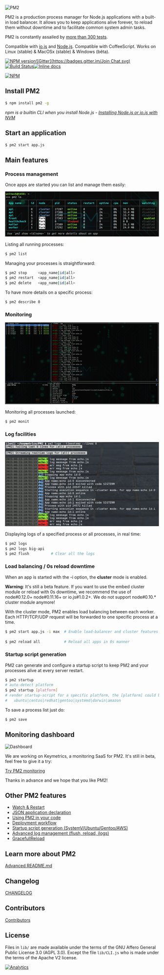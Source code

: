 ![PM2](https://github.com/unitech/pm2/raw/master/pres/pm2.20d3ef.png)


PM2 is a production process manager for Node.js applications with a built-in load balancer. It allows you to keep applications alive forever, to reload them without downtime and to facilitate common system admin tasks.

PM2 is constantly assailed by [more than 300 tests](https://travis-ci.org/Unitech/PM2).

Compatible with [io.js](https://github.com/iojs/io.js) and [Node.js](https://github.com/joyent/node).
Compatible with CoffeeScript.
Works on Linux (stable) & MacOSx (stable) & Windows (bêta).

[![NPM version](https://badge.fury.io/js/pm2.png)](http://badge.fury.io/js/pm2)[![Gitter](https://badges.gitter.im/Join Chat.svg)](https://gitter.im/Unitech/PM2?utm_source=badge&utm_medium=badge&utm_campaign=pr-badge&utm_content=badge)[![Build Status](https://api.travis-ci.org/Unitech/PM2.png?branch=master)](https://travis-ci.org/Unitech/PM2)[![Inline docs](http://inch-ci.org/github/unitech/pm2.svg?branch=master)](http://inch-ci.org/github/unitech/pm2)

[![NPM](https://nodei.co/npm/pm2.png?downloads=true&downloadRank=true)](https://nodei.co/npm/pm2/)

## Install PM2

```bash
$ npm install pm2 -g
```

*npm is a builtin CLI when you install Node.js - [Installing Node.js or io.js with NVM](https://keymetrics.io/2015/02/03/installing-node-js-and-io-js-with-nvm/)*

## Start an application

```bash
$ pm2 start app.js
```

## Main features

### Process management

Once apps are started you can list and manage them easily:

![Process listing](https://github.com/unitech/pm2/raw/master/pres/pm2-list.png)

Listing all running processes:

```bash
$ pm2 list
```

Managing your processes is straightforward:

```bash
$ pm2 stop     <app_name|id|all>
$ pm2 restart  <app_name|id|all>
$ pm2 delete   <app_name|id|all>
```

To have more details on a specific process:

```bash
$ pm2 describe 0
```

### Monitoring

![Monit](https://github.com/unitech/pm2/raw/master/pres/pm2-monit.png)

Monitoring all processes launched:

```bash
$ pm2 monit
```

### Log facilities

![Monit](https://github.com/unitech/pm2/raw/master/pres/pm2-logs.png)

Displaying logs of a specified process or all processes, in real time:

```bash
$ pm2 logs
$ pm2 logs big-api
$ pm2 flush          # Clear all the logs
```

### Load balancing / 0s reload downtime

When an app is started with the -i <worker number> option, the **cluster** mode is enabled.

**Warning**: It's still a beta feature. If you want to use the embed cluster module or reload with 0s downtime, we recommend the use of node#0.12.0+ node#0.11.16+ or io.js#1.0.2+. We do not support node#0.10.* cluster module anymore!

With the cluster mode, PM2 enables load balancing between each worker.
Each HTTP/TCP/UDP request will be forwarded to one specific process at a time.

```bash
$ pm2 start app.js -i max  # Enable load-balancer and cluster features

$ pm2 reload all           # Reload all apps in 0s manner
```

### Startup script generation

PM2 can generate and configure a startup script to keep PM2 and your processes alive at every server restart.

```bash
$ pm2 startup
# auto-detect platform
$ pm2 startup [platform]
# render startup-script for a specific platform, the [platform] could be one of:
#   ubuntu|centos|redhat|gentoo|systemd|darwin|amazon
```

To save a process list just do:

```bash
$ pm2 save
```

## Monitoring dashboard

![Dashboard](http://leapfrogui.com/controlfrog/img/cf-layout-1.png)

We are working on Keymetrics, a monitoring SaaS for PM2. It's still in beta, feel free to give it a try:

[Try PM2 monitoring](https://app.keymetrics.io/#/register)

Thanks in advance and we hope that you like PM2!

## Other PM2 features

- [Watch & Restart](https://github.com/Unitech/PM2/blob/development/ADVANCED_README.md#a890)
- [JSON application declaration](https://github.com/Unitech/PM2/blob/development/ADVANCED_README.md#a10)
- [Using PM2 in your code](https://github.com/Unitech/PM2/blob/development/ADVANCED_README.md#programmatic-example)
- [Deployment workflow](https://github.com/Unitech/PM2/blob/development/ADVANCED_README.md#deployment)
- [Startup script generation (SystemV/Ubuntu/Gentoo/AWS)](https://github.com/Unitech/PM2/blob/master/ADVANCED_README.md#startup-script)
- [Advanced log management (flush, reload, ilogs)](https://github.com/Unitech/PM2/blob/development/ADVANCED_README.md#9)
- [GracefullReload](https://github.com/Unitech/PM2/blob/development/ADVANCED_README.md#a690)

## Learn more about PM2

[Advanced README.md](https://github.com/Unitech/PM2/blob/development/ADVANCED_README.md)

## Changelog

[CHANGELOG](https://github.com/Unitech/PM2/blob/master/CHANGELOG.md)

## Contributors

[Contributors](https://github.com/Unitech/PM2/graphs/contributors)

## License

Files in `lib/` are made available under the terms of the GNU Affero General Public License 3.0 (AGPL 3.0).
Except the file `lib/CLI.js` who is made under the terms of the Apache V2 license.

[![Analytics](https://ga-beacon.appspot.com/UA-51734350-4/Unitech/pm2?pixel)](https://github.com/Unitech/pm2)
